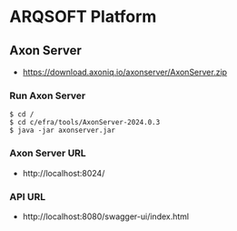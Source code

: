 # ARQSOFT Platform

## Axon Server
- https://download.axoniq.io/axonserver/AxonServer.zip

### Run Axon Server
```
$ cd /
$ cd c/efra/tools/AxonServer-2024.0.3
$ java -jar axonserver.jar
```

### Axon Server URL
- http://localhost:8024/

### API URL
- http://localhost:8080/swagger-ui/index.html
